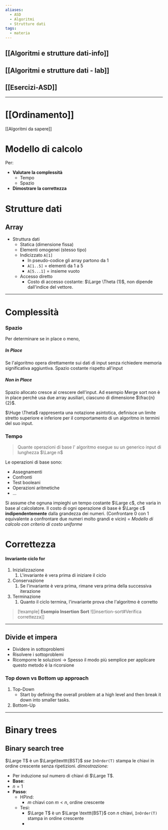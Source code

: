 ```yaml
---
aliases:
  - ASD
  - Algoritmi
  - Strutture dati
tags:
  - materia
---
```


## [[Algoritmi e strutture dati-info]]

## [[Algoritmi e strutture dati - lab]]
## [[Esercizi-ASD]]
---

# [[Ordinamento]]
[[Algoritmi da sapere]]

# Modello di calcolo 
Per: 
- **Valutare la complessità**
	- Tempo
	- Spazio
- **Dimostrare la correttezza**

# Strutture dati 
## Array 
- Struttura dati 
	- Statica (dimensione fissa)
	- Elementi omogenei (stesso tipo)
	- Indicizzato `A[1]` 
		- In pseudo-codice gli array partono da 1 
		- `A[1..5]` = elementi da 1  a 5
		- `A[5...1]` = insieme vuoto 
	- Accesso diretto 
		- Costo di accesso costante: $\Large \Theta (1)$, non dipende dall'indice del vettore. 
---

# Complessità 

### Spazio 
Per determinare se in place o meno, 
##### In Place
Se l'algoritmo opera direttamente sui dati di input senza richiedere memoria significativa aggiuntiva. Spazio costante rispetto all'input
##### Non in Place
Spazio allocato cresce al crescere dell'input. Ad esempio Merge sort non è in place perchè usa due array ausiliari, ciascuno di dimensione $\frac{n}{2}$. 

$\Huge \Theta$ rappresenta una notazione asintotica, definisce un limite stretto superiore e inferiore per il comportamento di un algoritmo in termini del suo input. 
### Tempo 
> Quante operazioni di base l' algoritmo esegue su un generico input di lunghezza $\Large n$

Le operazioni di base sono: 
- Assegnamenti 
- Confronti 
- Test booleani
- Operazioni aritmetiche
- ...

Si assume che ognuna impieghi un tempo costante $\Large c$, che varia in base al calcolatore. 
Il costo di ogni operazione di base è $\Large c$ **indipendentemente** dalla grandezza dei numeri. (Confrontare 0 con 1 equivalente a confrontare due numeri molto grandi e vicin)
= *Modello di calcolo con criterio di costo uniforme*

# Correttezza
#### Invariante ciclo for 
1. Inizializzazione
	1. L'invariante è vera prima di iniziare il ciclo
2. Conservazione
	1. Se l'invariante è vera prima, rimane vera prima della successiva iterazione
3. Terminazione
	1. Quanto il ciclo termina, l'invariante prova che l'algoritmo è corretto

> [!example]  **Esempio Insertion Sort** 
 > ![[insertion-sort#Verifica correttezza]]
---

## Divide et impera

- Dividere in sottoproblemi 
- Risolvere i sottoproblemi
- Ricomporre le soluzioni 
-> Spesso il modo più semplice per applicare questo metodo è la ricorsione 

### Top down vs Bottom up approach
1. Top-Down 
	- Start by defining the overall problem at a high level and then break it down into smaller tasks. 
1. Bottom-Up




---

# Binary trees 
## Binary search tree 
$\Large T$ è un $\Large\texttt{BST}$ $sse$ `InOrder(T)` stampa le chiavi in ordine crescente senza ripetizioni. 
*dimostrazione:*
- Per induzione sul numero di chiavi di $\Large T$. 
- **Base**:
- $n = 1$
- **Passo**:
	- HPind:
		- $m$ chiavi con $m<n$, ordine crescente
	- Tesi: 
		- $\Large T$ è un $\Large \texttt{BST}$ con $n$ chiavi, `InOrder(T)` stampa in ordine crescente 
		- 
